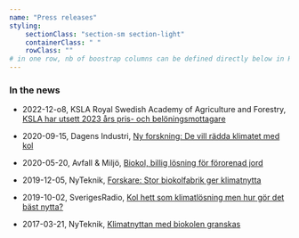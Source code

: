 ```yaml
---
name: "Press releases"
styling:
    sectionClass: "section-sm section-light"
    containerClass: " "
    rowClass: ""
# in one row, nb of boostrap columns can be defined directly below in HTML
---
```


<div class="col-md-8">

### **In the news**

<!-- * 202x-xx-xx, Media, [title](url)  -->

* 2022-12-o8, KSLA Royal Swedish Academy of Agriculture and Forestry, [KSLA har utsett 2023 års pris- och belöningsmottagare](https://www.ksla.se/2022/12/08/ksla-har-utsett-2023-ars-pris-och-beloningsmottagare/)
  
* 2020-09-15, Dagens Industri, [Ny forskning: De vill rädda klimatet med kol](https://www.di.se/hallbart-naringsliv/ny-forskning-de-vill-radda-klimatet-med-kol/)

* 2020-05-20, Avfall & Miljö, [Biokol, billig lösning för förorenad jord](http://ebooks.exakta.se/avfall_sverige/2020/2005/20/)

* 2019-12-05, NyTeknik, [Forskare: Stor biokolfabrik ger klimatnytta](https://www.nyteknik.se/premium/forskare-stor-biokolfabrik-ger-klimatnytta-6980636)

* 2019-10-02, SverigesRadio, [Kol hett som klimatlösning men hur gör det bäst nytta?](https://sverigesradio.se/avsnitt/1366018)

* 2017-03-21, NyTeknik, [Klimatnyttan med biokolen granskas](https://www.nyteknik.se/energi/klimatnyttan-med-biokolen-granskas-6832218)


</div>